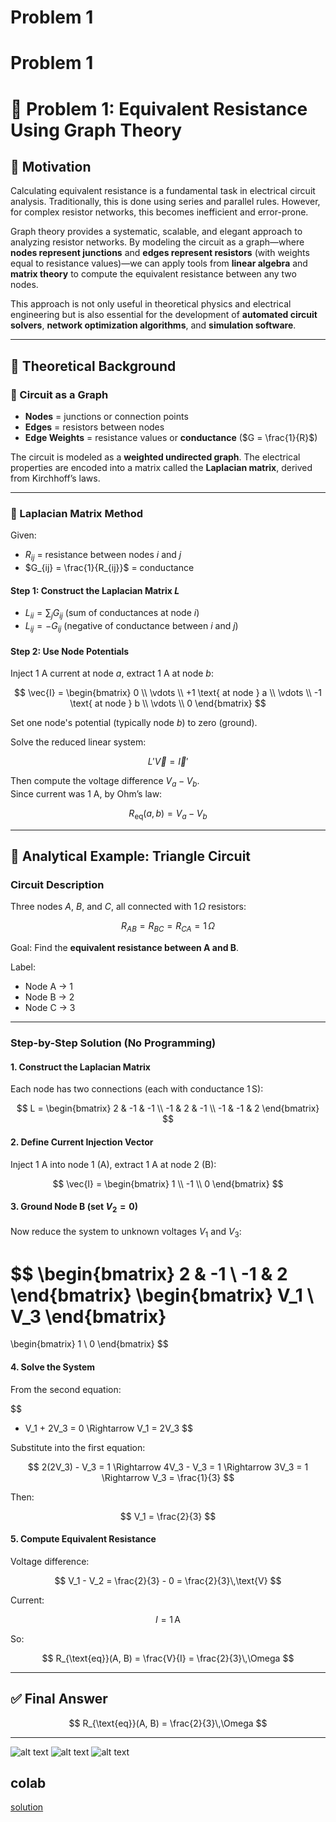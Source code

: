 # Problem 1
# Problem 1

# 📐 Problem 1: Equivalent Resistance Using Graph Theory

## 🎯 Motivation

Calculating equivalent resistance is a fundamental task in electrical circuit analysis. Traditionally, this is done using series and parallel rules. However, for complex resistor networks, this becomes inefficient and error-prone.

Graph theory provides a systematic, scalable, and elegant approach to analyzing resistor networks. By modeling the circuit as a graph—where **nodes represent junctions** and **edges represent resistors** (with weights equal to resistance values)—we can apply tools from **linear algebra** and **matrix theory** to compute the equivalent resistance between any two nodes.

This approach is not only useful in theoretical physics and electrical engineering but is also essential for the development of **automated circuit solvers**, **network optimization algorithms**, and **simulation software**.

---

## 📘 Theoretical Background

### 🔗 Circuit as a Graph

- **Nodes** = junctions or connection points  
- **Edges** = resistors between nodes  
- **Edge Weights** = resistance values or **conductance** ($G = \frac{1}{R}$)

The circuit is modeled as a **weighted undirected graph**. The electrical properties are encoded into a matrix called the **Laplacian matrix**, derived from Kirchhoff’s laws.

---

### 🧮 Laplacian Matrix Method

Given:

- $R_{ij}$ = resistance between nodes $i$ and $j$  
- $G_{ij} = \frac{1}{R_{ij}}$ = conductance  

#### Step 1: Construct the Laplacian Matrix $L$

- $L_{ii} = \sum_j G_{ij}$ (sum of conductances at node $i$)  
- $L_{ij} = -G_{ij}$ (negative of conductance between $i$ and $j$)  

#### Step 2: Use Node Potentials

Inject 1 A current at node $a$, extract 1 A at node $b$:

$$
\vec{I} =
\begin{bmatrix}
0 \\
\vdots \\
+1 \text{ at node } a \\
\vdots \\
-1 \text{ at node } b \\
\vdots \\
0
\end{bmatrix}
$$

Set one node's potential (typically node $b$) to zero (ground).

Solve the reduced linear system:

$$
L' \vec{V} = \vec{I}'
$$

Then compute the voltage difference $V_a - V_b$.  
Since current was 1 A, by Ohm’s law:

$$
R_{\text{eq}}(a, b) = V_a - V_b
$$

---

## 🧪 Analytical Example: Triangle Circuit

### Circuit Description

Three nodes $A$, $B$, and $C$, all connected with $1\,\Omega$ resistors:

$$
R_{AB} = R_{BC} = R_{CA} = 1\,\Omega
$$

Goal: Find the **equivalent resistance between A and B**.

Label:

- Node A → 1  
- Node B → 2  
- Node C → 3

---

### Step-by-Step Solution (No Programming)

#### 1. Construct the Laplacian Matrix

Each node has two connections (each with conductance $1\,\text{S}$):

$$
L =
\begin{bmatrix}
2 & -1 & -1 \\
-1 & 2 & -1 \\
-1 & -1 & 2
\end{bmatrix}
$$

#### 2. Define Current Injection Vector

Inject 1 A into node 1 (A), extract 1 A at node 2 (B):

$$
\vec{I} =
\begin{bmatrix}
1 \\
-1 \\
0
\end{bmatrix}
$$

#### 3. Ground Node B (set $V_2 = 0$)

Now reduce the system to unknown voltages $V_1$ and $V_3$:

$$
\begin{bmatrix}
2 & -1 \\
-1 & 2
\end{bmatrix}
\begin{bmatrix}
V_1 \\
V_3
\end{bmatrix}
=
\begin{bmatrix}
1 \\
0
\end{bmatrix}
$$

#### 4. Solve the System

From the second equation:

$$
- V_1 + 2V_3 = 0 \Rightarrow V_1 = 2V_3
$$

Substitute into the first equation:

$$
2(2V_3) - V_3 = 1 \Rightarrow 4V_3 - V_3 = 1 \Rightarrow 3V_3 = 1 \Rightarrow V_3 = \frac{1}{3}
$$

Then:

$$
V_1 = \frac{2}{3}
$$

#### 5. Compute Equivalent Resistance

Voltage difference:

$$
V_1 - V_2 = \frac{2}{3} - 0 = \frac{2}{3}\,\text{V}
$$

Current:

$$
I = 1\,\text{A}
$$

So:

$$
R_{\text{eq}}(A, B) = \frac{V}{I} = \frac{2}{3}\,\Omega
$$

---

## ✅ Final Answer

$$
R_{\text{eq}}(A, B) = \frac{2}{3}\,\Omega
$$

---

![alt text](image.png)
![alt text](image-1.png)
![alt text](image-2.png)

## colab 

[solution](https://colab.research.google.com/drive/1Y8ooW1qSZpVIhneDtzyoEZ23CvHN_rS3?usp=sharing)


